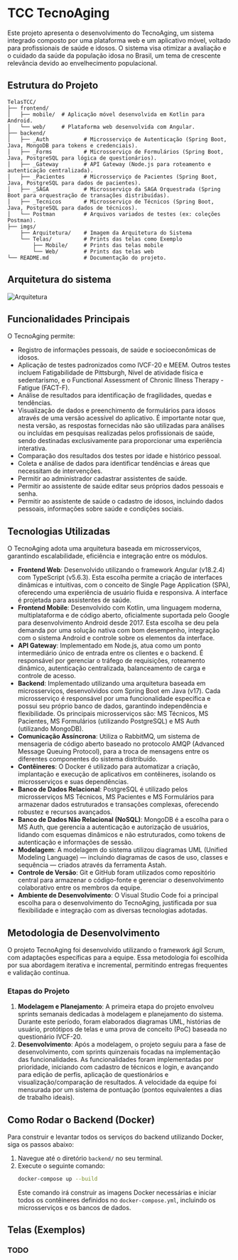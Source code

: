 # TCC TecnoAging

Este projeto apresenta o desenvolvimento do TecnoAging, um sistema integrado composto por uma plataforma web e um aplicativo móvel, voltado para profissionais de saúde e idosos. O sistema visa otimizar a avaliação e o cuidado da saúde da população idosa no Brasil, um tema de crescente relevância devido ao envelhecimento populacional.

## Estrutura do Projeto
```plaintext
TelasTCC/
├── frontend/
│   ├── mobile/  # Aplicação móvel desenvolvida em Kotlin para Android.
│   └── web/     # Plataforma web desenvolvida com Angular.
├── backend/
│   ├── _Auth           # Microsserviço de Autenticação (Spring Boot, Java, MongoDB para tokens e credenciais).
│   ├── _Forms          # Microsserviço de Formulários (Spring Boot, Java, PostgreSQL para lógica de questionários).
│   ├── _Gateway        # API Gateway (Node.js para roteamento e autenticação centralizada).
│   ├── _Pacientes      # Microsserviço de Pacientes (Spring Boot, Java, PostgreSQL para dados de pacientes).
│   ├── _SAGA           # Microsserviço da SAGA Orquestrada (Spring Boot para orquestração de transações distribuídas).
│   ├── _Tecnicos       # Microsserviço de Técnicos (Spring Boot, Java, PostgreSQL para dados de técnicos).
│   └── Postman         # Arquivos variados de testes (ex: coleções Postman).
├── imgs/
    ├── Arquitetura/    # Imagem da Arquitetura do Sistema
    └── Telas/          # Prints das telas como Exemplo
        ├── Mobile/     # Prints das telas mobile
        └── Web/        # Prints das telas web
└── README.md           # Documentação do projeto.
```
## Arquitetura do sistema
![Arquitetura](imgs/Arquitetura/TCC_TecnoAging.png)

## Funcionalidades Principais

O TecnoAging permite:
* Registro de informações pessoais, de saúde e socioeconômicas de idosos.
* Aplicação de testes padronizados como IVCF-20 e MEEM. Outros testes incluem Fatigabilidade de Pittsburgh, Nível de atividade física e sedentarismo, e o Functional Assessment of Chronic Illness Therapy - Fatigue (FACT-F).
* Análise de resultados para identificação de fragilidades, quedas e tendências.
* Visualização de dados e preenchimento de formulários para idosos através de uma versão acessível do aplicativo. É importante notar que, nesta versão, as respostas fornecidas não são utilizadas para análises ou incluídas em pesquisas realizadas pelos profissionais de saúde, sendo destinadas exclusivamente para proporcionar uma experiência interativa.
* Comparação dos resultados dos testes por idade e histórico pessoal.
* Coleta e análise de dados para identificar tendências e áreas que necessitam de intervenções.
* Permitir ao administrador cadastrar assistentes de saúde.
* Permitir ao assistente de saúde editar seus próprios dados pessoais e senha.
* Permitir ao assistente de saúde o cadastro de idosos, incluindo dados pessoais, informações sobre saúde e condições sociais.

## Tecnologias Utilizadas

O TecnoAging adota uma arquitetura baseada em microsserviços, garantindo escalabilidade, eficiência e integração entre os módulos.

* **Frontend Web**: Desenvolvido utilizando o framework Angular (v18.2.4) com TypeScript (v5.6.3). Esta escolha permite a criação de interfaces dinâmicas e intuitivas, com o conceito de Single Page Application (SPA), oferecendo uma experiência de usuário fluida e responsiva. A interface é projetada para assistentes de saúde.
* **Frontend Mobile**: Desenvolvido com Kotlin, uma linguagem moderna, multiplataforma e de código aberto, oficialmente suportada pelo Google para desenvolvimento Android desde 2017. Esta escolha se deu pela demanda por uma solução nativa com bom desempenho, integração com o sistema Android e controle sobre os elementos da interface.
* **API Gateway**: Implementado em Node.js, atua como um ponto intermediário único de entrada entre os clientes e o backend. É responsável por gerenciar o tráfego de requisições, roteamento dinâmico, autenticação centralizada, balanceamento de carga e controle de acesso.
* **Backend**: Implementado utilizando uma arquitetura baseada em microsserviços, desenvolvidos com Spring Boot em Java (v17). Cada microsserviço é responsável por uma funcionalidade específica e possui seu próprio banco de dados, garantindo independência e flexibilidade. Os principais microsserviços são: MS Técnicos, MS Pacientes, MS Formulários (utilizando PostgreSQL) e MS Auth (utilizando MongoDB).
* **Comunicação Assíncrona**: Utiliza o RabbitMQ, um sistema de mensageria de código aberto baseado no protocolo AMQP (Advanced Message Queuing Protocol), para a troca de mensagens entre os diferentes componentes do sistema distribuído.
* **Contêineres**: O Docker é utilizado para automatizar a criação, implantação e execução de aplicativos em contêineres, isolando os microsserviços e suas dependências.
* **Banco de Dados Relacional**: PostgreSQL é utilizado pelos microsserviços MS Técnicos, MS Pacientes e MS Formulários para armazenar dados estruturados e transações complexas, oferecendo robustez e recursos avançados.
* **Banco de Dados Não Relacional (NoSQL)**: MongoDB é a escolha para o MS Auth, que gerencia a autenticação e autorização de usuários, lidando com esquemas dinâmicos e não estruturados, como tokens de autenticação e informações de sessão.
* **Modelagem**: A modelagem do sistema utilizou diagramas UML (Unified Modeling Language) — incluindo diagramas de casos de uso, classes e sequência — criados através da ferramenta Astah.
* **Controle de Versão**: Git e GitHub foram utilizados como repositório central para armazenar o código-fonte e gerenciar o desenvolvimento colaborativo entre os membros da equipe.
* **Ambiente de Desenvolvimento**: O Visual Studio Code foi a principal escolha para o desenvolvimento do TecnoAging, justificada por sua flexibilidade e integração com as diversas tecnologias adotadas.

## Metodologia de Desenvolvimento

O projeto TecnoAging foi desenvolvido utilizando o framework ágil Scrum, com adaptações específicas para a equipe. Essa metodologia foi escolhida por sua abordagem iterativa e incremental, permitindo entregas frequentes e validação contínua.

### Etapas do Projeto
1.  **Modelagem e Planejamento**: A primeira etapa do projeto envolveu sprints semanais dedicadas à modelagem e planejamento do sistema. Durante este período, foram elaborados diagramas UML, histórias de usuário, protótipos de telas e uma prova de conceito (PoC) baseada no questionário IVCF-20.
2.  **Desenvolvimento**: Após a modelagem, o projeto seguiu para a fase de desenvolvimento, com sprints quinzenais focadas na implementação das funcionalidades. As funcionalidades foram implementadas por prioridade, iniciando com cadastro de técnicos e login, e avançando para edição de perfis, aplicação de questionários e visualização/comparação de resultados. A velocidade da equipe foi mensurada por um sistema de pontuação (pontos equivalentes a dias de trabalho ideais).

## Como Rodar o Backend (Docker)

Para construir e levantar todos os serviços do backend utilizando Docker, siga os passos abaixo:

1.  Navegue até o diretório `backend/` no seu terminal.
2.  Execute o seguinte comando:
    ```bash
    docker-compose up --build
    ```
    Este comando irá construir as imagens Docker necessárias e iniciar todos os contêineres definidos no `docker-compose.yml`, incluindo os microsserviços e os bancos de dados.

## Telas (Exemplos)

### TODO
